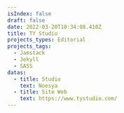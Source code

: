 ```yaml
---
isIndex: false
draft: false
date: 2022-03-20T10:34:08.410Z
title: TY Studio
projects_types: Editorial
projects_tags:
  - Jamstack
  - Jekyll
  - SASS
datas:
  - title: Studio
    text: Noesya
  - title: Site Web
    text: https://www.tystudio.com/
---
```

